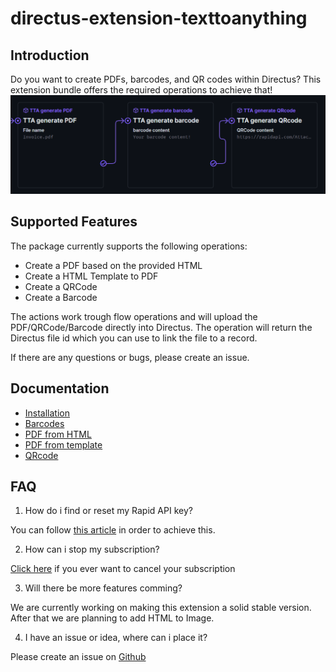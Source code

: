 # directus-extension-texttoanything

## Introduction

Do you want to create PDFs, barcodes, and QR codes within Directus?
This extension bundle offers the required operations to achieve that!
!["Text to anything operations"](images/Operations.png?raw=true "Operations")

## Supported Features

The package currently supports the following operations:

- Create a PDF based on the provided HTML
- Create a HTML Template to PDF
- Create a QRCode
- Create a Barcode

The actions work trough flow operations and will upload the PDF/QRCode/Barcode directly into Directus.
The operation will return the Directus file id which you can use to link the file to a record.

If there are any questions or bugs, please create an issue.

## Documentation

- [Installation](https://github.com/Attacler/TextToAnything-Directus/wiki/Installation)
- [Barcodes](https://github.com/Attacler/TextToAnything-Directus/wiki/Usage-%E2%80%90-Barcode)
- [PDF from HTML](https://github.com/Attacler/TextToAnything-Directus/wiki/Usage-%E2%80%90-PDF-from-HTML)
- [PDF from template](https://github.com/Attacler/TextToAnything-Directus/wiki/Usage-%E2%80%90-PDF-templates)
- [QRcode](https://github.com/Attacler/TextToAnything-Directus/wiki/Usage-%E2%80%90-QRCodes)

## FAQ

1. How do i find or reset my Rapid API key?

You can follow [this article](https://docs.rapidapi.com/docs/keys-and-key-rotation#creating-or-rotating-a-rapid-api-key) in order to achieve this.

2. How can i stop my subscription?

[Click here](https://rapidapi.com/developer/billing/subscriptions-and-usage) if you ever want to cancel your subscription

3. Will there be more features comming?

We are currently working on making this extension a solid stable version. After that we are planning to add HTML to Image.

4. I have an issue or idea, where can i place it?

Please create an issue on [Github](https://github.com/Attacler/TextToAnything-Directus)
